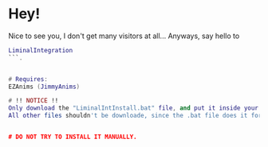 # Hey!
Nice to see you, I don't get many visitors at all... Anyways, say hello to
```lua
LiminalIntegration
```.


# Requires:
EZAnims (JimmyAnims)

# !! NOTICE !!
Only download the "LiminalIntInstall.bat" file, and put it inside your figura folder.
All other files shouldn't be downloade, since the .bat file does it for you.


# DO NOT TRY TO INSTALL IT MANUALLY.
